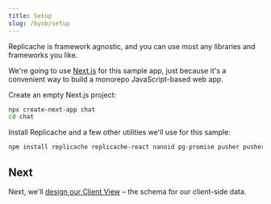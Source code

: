 ```yaml
---
title: Setup
slug: /byob/setup
---
```


Replicache is framework agnostic, and you can use most any libraries and frameworks you like.

We're going to use [Next.js](https://nextjs.org/) for this sample app, just because it's a convenient way to build a monorepo JavaScript-based web app.

Create an empty Next.js project:

```bash
npx create-next-app chat
cd chat
```

Install Replicache and a few other utilities we'll use for this sample:

```bash
npm install replicache replicache-react nanoid pg-promise pusher pusher-js
```

## Next

Next, we'll [design our Client View](./design-client-view.md) – the schema for our client-side data.
